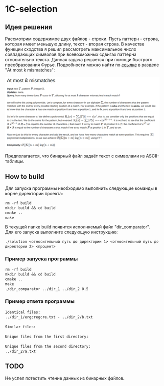 # 1C-selection

<h2> Идея решения </h2>

Рассмотрим содержимое двух файлов - строки. Пусть паттерн - строка, которая имеет меньшую длину, текст - вторая строка.
В качестве функции сходства я решил рассмотреть максимальное число совпадающих символов при всевозможных сдвигах паттерна относительно текста. Данная задача решается при помощи быстрого преобразования Фурье. Подробности можно найти по [ссылке](https://codeforces.com/blog/entry/111380) в разделе "At most k
mismatches":

![img.png](img.png)

Предполагается, что бинарный файл задаёт текст с символами из ASCII-таблицы.

<h2> How to build </h2>
Для запуска программы необходимо выполнить следующие команды в корне директории проекта:

```
rm -rf build
mkdir build && cd build
cmake ..
make    
```
В текущей папке build появится исполняемый файл "dir_comparator". Для его запуска выполните следующую инструкцию:
```
./solution <относительный путь до директории 1> <относительный путь до директории 2> <процент>  
```

<h3> Пример запуска программы </h3>

```
rm -rf build
mkdir build && cd build
cmake ..
make
./dir_comparator ../dir_1 ../dir_2 0.5
```

<h3> Пример ответа программы </h3>

```
Identical files:
../dir_1/ergcregcre.txt - ../dir_2/b.txt

Similar files:

Unique files from the first directory:

Unique files from the second directory:
../dir_2/a.txt
```

<h2> TODO </h2>

Не успел потестить чтение данных из бинарных файлов.